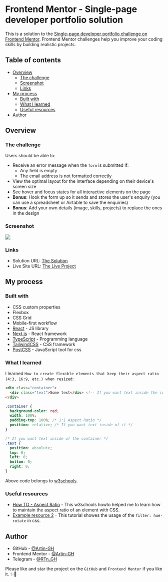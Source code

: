 # Frontend Mentor - Single-page developer portfolio solution

This is a solution to the [Single-page developer portfolio challenge on Frontend Mentor](https://www.frontendmentor.io/challenges/singlepage-developer-portfolio-bBVj2ZPi-x). Frontend Mentor challenges help you improve your coding skills by building realistic projects. 

## Table of contents

- [Overview](#overview)
  - [The challenge](#the-challenge)
  - [Screenshot](#screenshot)
  - [Links](#links)
- [My process](#my-process)
  - [Built with](#built-with)
  - [What I learned](#what-i-learned)
  - [Useful resources](#useful-resources)
- [Author](#author)

## Overview

### The challenge

Users should be able to:

- Receive an error message when the `form` is submitted if:
  - Any field is empty
  - The email address is not formatted correctly
- View the optimal layout for the interface depending on their device's screen size
- See hover and focus states for all interactive elements on the page
- **Bonus**: Hook the form up so it sends and stores the user's enquiry (you can use a spreadsheet or Airtable to save the enquiries)
- **Bonus**: Add your own details (image, skills, projects) to replace the ones in the design

### Screenshot

![](./screenshots/screenshot.png)


### Links

- Solution URL: [The Solution](https://www.frontendmentor.io/solutions/single-page-portfolio-nextjs-and-typescript-and-tailwind-and-postcss-qgOZfM-x92)
- Live Site URL: [The Live Project](https://single-page-portfolio-orcin.vercel.app)

## My process

### Built with

- CSS custom properties
- Flexbox
- CSS Grid
- Mobile-first workflow
- [React](https://reactjs.org/) - JS library
- [Next.js](https://nextjs.org/) - React framework
- [TypeScript](https://www.typescriptlang.org/) - Programming language
- [TailwindCSS](https://tailwindcss.com/) - CSS framework
- [PostCSS](https://postcss.org/) - JavaScript tool for css


### What I learned

I learned `How to create flexible elements that keep their aspect ratio (4:3, 16:9, etc.) when resized`:

```html
<div class="container"> 
  <div class="text">Some text</div> <!-- If you want text inside the container -->
</div>
```
```css
.container {
  background-color: red;
  width: 100%;
  padding-top: 100%; /* 1:1 Aspect Ratio */
  position: relative; /* If you want text inside of it */
}

/* If you want text inside of the container */
.text {
  position: absolute;
  top: 0;
  left: 0;
  bottom: 0;
  right: 0;
}
```
Above code belongs to [w3schools](https://www.w3schools.com/).

### Useful resources

- [How TO - Aspect Ratio](https://www.w3schools.com/howto/howto_css_aspect_ratio.asp) - This w3schools howto helped me to learn how to maintain the aspect ratio of an element with CSS.
- [Example resource 2](https://developer.mozilla.org/en-US/docs/Web/CSS/filter-function/hue-rotate) - This tutorial showes the usage of the `filter: hue-rotate` in css.

## Author

- GitHub - [@Artin-GH](https://github.com/Artin-GH/)
- Frontend Mentor - [@Artin-GH](https://www.frontendmentor.io/profile/Artin-GH)
- Telegram - [@RTn_GH](https://t.me/RTn_GH)


Please like and star the project on the `GitHub` and `Frontend Mentor` if you like it. ✨💛
